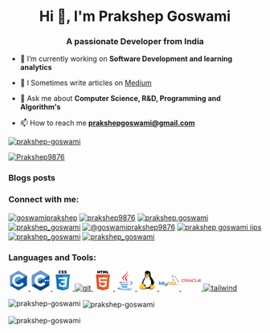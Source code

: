 <h1 align="center">Hi 👋, I'm Prakshep Goswami </h1>
<h3 align="center">A passionate Developer from India</h3>

- 🔭 I’m currently working on **Software Development and learning analytics**

- 📝 I Sometimes write articles on [Medium](https://medium.com/@goswamiprakshep9876)

- 💬 Ask me about **Computer Science, R&D, Programming and Algorithm's**

- 📫 How to reach me **prakshepgoswami@gmail.com**

<p align="left"> <a href="https://github.com/ryo-ma/github-profile-trophy"><img src="https://github-profile-trophy.vercel.app/?username=prakshep-goswami" alt="prakshep-goswami" /></a> </p>

<p align="left"> <a href="https://www.linkedin.com/in/Prakshep9876/" target="blank"><img src="https://img.shields.io/twitter/follow/goswamiprakshep?logo=twitter&style=for-the-badge" alt="Prakshep9876" /></a> </p>

### Blogs posts
<!-- BLOG-POST-LIST:START -->
<!-- BLOG-POST-LIST:END -->

<h3 align="left">Connect with me:</h3>
<p align="left">
<a href="https://twitter.com/goswamiprakshep" target="blank"><img align="center" src="https://raw.githubusercontent.com/rahuldkjain/github-profile-readme-generator/master/src/images/icons/Social/twitter.svg" alt="goswamiprakshep" height="30" width="40" /></a>
<a href="https://linkedin.com/in/prakshep9876" target="blank"><img align="center" src="https://raw.githubusercontent.com/rahuldkjain/github-profile-readme-generator/master/src/images/icons/Social/linked-in-alt.svg" alt="prakshep9876" height="30" width="40" /></a>
<a href="https://fb.com/prakshep.goswami" target="blank"><img align="center" src="https://raw.githubusercontent.com/rahuldkjain/github-profile-readme-generator/master/src/images/icons/Social/facebook.svg" alt="prakshep.goswami" height="30" width="40" /></a>
<a href="https://instagram.com/prakshep_goswami" target="blank"><img align="center" src="https://raw.githubusercontent.com/rahuldkjain/github-profile-readme-generator/master/src/images/icons/Social/instagram.svg" alt="prakshep_goswami" height="30" width="40" /></a>
<a href="https://medium.com/@goswamiprakshep9876" target="blank"><img align="center" src="https://raw.githubusercontent.com/rahuldkjain/github-profile-readme-generator/master/src/images/icons/Social/medium.svg" alt="@goswamiprakshep9876" height="30" width="40" /></a>
<a href="https://www.youtube.com/@Prakshep_Goswami" target="blank"><img align="center" src="https://raw.githubusercontent.com/rahuldkjain/github-profile-readme-generator/master/src/images/icons/Social/youtube.svg" alt="prakshep goswami iips" height="30" width="40" /></a>
<a href="https://www.leetcode.com/prakshep_goswami" target="blank"><img align="center" src="https://raw.githubusercontent.com/rahuldkjain/github-profile-readme-generator/master/src/images/icons/Social/leet-code.svg" alt="prakshep_goswami" height="30" width="40" /></a>
<a href="https://auth.geeksforgeeks.org/user/prakshep_goswami" target="blank"><img align="center" src="https://raw.githubusercontent.com/rahuldkjain/github-profile-readme-generator/master/src/images/icons/Social/geeks-for-geeks.svg" alt="prakshep_goswami" height="30" width="40" /></a>
</p>

<h3 align="left">Languages and Tools:</h3>
<p align="left"> <a href="https://www.cprogramming.com/" target="_blank" rel="noreferrer"> <img src="https://raw.githubusercontent.com/devicons/devicon/master/icons/c/c-original.svg" alt="c" width="40" height="40"/> </a> <a href="https://www.w3schools.com/cpp/" target="_blank" rel="noreferrer"> <img src="https://raw.githubusercontent.com/devicons/devicon/master/icons/cplusplus/cplusplus-original.svg" alt="cplusplus" width="40" height="40"/> </a> <a href="https://www.w3schools.com/css/" target="_blank" rel="noreferrer"> <img src="https://raw.githubusercontent.com/devicons/devicon/master/icons/css3/css3-original-wordmark.svg" alt="css3" width="40" height="40"/> </a> <a href="https://git-scm.com/" target="_blank" rel="noreferrer"> <img src="https://www.vectorlogo.zone/logos/git-scm/git-scm-icon.svg" alt="git" width="40" height="40"/> </a> <a href="https://www.w3.org/html/" target="_blank" rel="noreferrer"> <img src="https://raw.githubusercontent.com/devicons/devicon/master/icons/html5/html5-original-wordmark.svg" alt="html5" width="40" height="40"/> </a> <a href="https://www.java.com" target="_blank" rel="noreferrer"> <img src="https://raw.githubusercontent.com/devicons/devicon/master/icons/java/java-original.svg" alt="java" width="40" height="40"/> </a> <a href="https://www.linux.org/" target="_blank" rel="noreferrer"> <img src="https://raw.githubusercontent.com/devicons/devicon/master/icons/linux/linux-original.svg" alt="linux" width="40" height="40"/> </a> <a href="https://www.mysql.com/" target="_blank" rel="noreferrer"> <img src="https://raw.githubusercontent.com/devicons/devicon/master/icons/mysql/mysql-original-wordmark.svg" alt="mysql" width="40" height="40"/> </a> <a href="https://www.oracle.com/" target="_blank" rel="noreferrer"> <img src="https://raw.githubusercontent.com/devicons/devicon/master/icons/oracle/oracle-original.svg" alt="oracle" width="40" height="40"/> </a> <a href="https://tailwindcss.com/" target="_blank" rel="noreferrer"> <img src="https://www.vectorlogo.zone/logos/tailwindcss/tailwindcss-icon.svg" alt="tailwind" width="40" height="40"/> </a> </p>

<p><img align="left" src="https://github-readme-stats.vercel.app/api/top-langs?username=prakshep-goswami&show_icons=true&locale=en&layout=compact" alt="prakshep-goswami" /></p>

<p>&nbsp;<img align="center" src="https://github-readme-stats.vercel.app/api?username=prakshep-goswami&show_icons=true&locale=en" alt="prakshep-goswami" /></p>

<p><img align="center" src="https://github-readme-streak-stats.herokuapp.com/?user=prakshep-goswami&" alt="prakshep-goswami" /></p>
